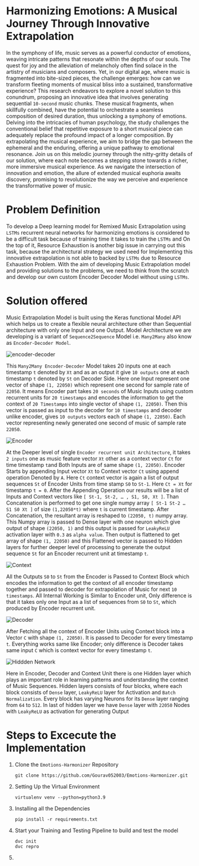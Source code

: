 # Harmonizing Emotions: A Musical Journey Through Innovative Extrapolation 
In the symphony of life, music serves as a powerful conductor of emotions, weaving intricate patterns that resonate within the depths of our souls. The quest for joy and the alleviation of melancholy often find solace in the artistry of musicians and composers. Yet, in our digital age, where music is fragmented into bite-sized pieces, the challenge emerges: how can we transform fleeting moments of musical bliss into a sustained, transformative experience? This research endeavors to explore a novel solution to this conundrum, proposing an innovative idea that involves generating sequential ``10-second`` music chunks. These musical fragments, when skillfully combined, have the potential to orchestrate a seamless composition of desired duration, thus unlocking a symphony of emotions. Delving into the intricacies of human psychology, the study challenges the conventional belief that repetitive exposure to a short musical piece can adequately replace the profound impact of a longer composition. By extrapolating the musical experience, we aim to bridge the gap between the ephemeral and the enduring, offering a unique pathway to emotional resonance. Join us on this melodic journey through the nitty-gritty details of our solution, where each note becomes a stepping stone towards a richer, more immersive musical experience. As we navigate the intersection of innovation and emotion, the allure of extended musical euphoria awaits discovery, promising to revolutionize the way we perceive and experience the transformative power of music.

# Problem Definition
To develop a Deep learning model for Remixed Music Extrapolation using ``LSTMs`` recurrent neural networks for harmonizing emotions is considered to be a difficult task because of training time it takes to train the ``LSTMs`` and On the top of it, Resource Exhaustion is another big issue in carrying out this task, because the architectural strategy we used need for Implementing this innovative extrapolation is not able to backed by ``LSTMs`` due to Resource Exhaustion Problem. With the aim of developing Music Extrapolation model and providing solutions to the problems, we need to think from the scratch and develop our own custom Encoder Decoder Model without using ``LSTMs``.

# Solution offered
Music Extrapolation Model is built using the Keras functional Model API which helps us to create a flexible neural architecture other than Sequential architecture with only one Input and one Output. Model Architecture we are developing is a variant of ``Sequence2Sequence`` Model i.e. ``Many2Many`` also know as ``Encoder-Decoder Model``.


![encoder-decoder](https://github.com/Gourav052003/Emotions-Harmonizer/assets/81559597/4365f717-09ed-4548-8267-dd5c8c884b4b)


This ``Many2Many Encoder-Decoder`` Model takes 20 inputs one at each timestamp ``t`` denoted by ``Xt`` and as an output it give ``10 outputs`` one at each timestamp ``t`` denoted by ``St`` on Decoder Side. Here one Input represent one vector of shape ``(1, 22050)`` which represent one second for sample rate of ``22050``. It means Encoder part takes ``20 seconds`` of Music Inputs using custom recurrent units for ``20 timestamps`` and encodes the information to get the context of ``20 Timestamps`` into single vector of shape ``(1, 22050)``. Then this vector is passed as input to the decoder for ``10 timestamps`` and decoder unlike encoder, gives ``10 outputs`` vectors each of shape ``(1, 22050)``. Each vector representing newly generated one second of music of sample rate ``22050``.


![Encoder](https://github.com/Gourav052003/Emotions-Harmonizer/assets/81559597/de2d6bef-b8f4-4c45-948b-f74150fd9334)


At the Deeper level of single ``Encoder recurrent unit Architecture``, it takes ``2 inputs`` one as music feature vector ``Xt`` other as a context vector ``Ct`` for time timestamp ``t``and Both Inputs are of same shape ``(1, 22050)``. Encoder Starts by appending Input vector ``Xt`` to Context vector ``Ct`` using append operation Denoted by ``A``. Here ``Ct`` context vector is again a list of output sequences ``St`` of Encoder Units from time stamp ``S0``   to ``St-1``. Here ``Ct = Xt`` for timestamp ``t = 0``. After the Appending Operation our results will be a list of Inputs and Context vectors like ``[ St-1, St-2, … , S1, S0, Xt ]``. Than Concatenation is performed to get one single numpy array ``[ St-1 St-2 … S1 S0 Xt ]`` of size ``(1,22050*t)`` where ``t`` is current timestamp. After Concatenation, the resultant array is  reshaped to ``(22050, t)`` numpy array. This Numpy array is passed to Dense layer with one neuron which give output of shape ``(22050, 1)`` and this output is passed for ``LeakyReLU`` activation layer with ``0.3`` as ``alpha value``. Then output is flattened to get array of shape ``(1, 22050)`` and this Flattened vector is passed to Hidden layers for further deeper level of processing to generate the output sequence ``St`` for an Encoder recurrent unit at timestamp ``t``. 


![Context](https://github.com/Gourav052003/Emotions-Harmonizer/assets/81559597/9454e5a2-1c9c-4240-a42b-4f6fdc2cb213)


All the Outputs ``S0`` to ``St``  from the Encoder is Passed to Context Block which encodes the information to get the context of all encoder timestamp together and passed to decoder for extrapolation of Music for next ``10 timestamps``. All Internal Working is Similar to Encoder unit, Only difference is that it takes only one Input as a list of sequences from  ``S0`` to ``St``, which produced by Encoder recurrent unit. 


![Decoder](https://github.com/Gourav052003/Emotions-Harmonizer/assets/81559597/eae9ce2a-501a-4532-beb7-41fffd74e4aa)


After Fetching all the context of Encoder Units using Context block into a Vector ``C`` with shape ``(1, 22050)``. It is passed to Decoder for every timestamp ``t``. Everything works same like Encoder; only difference is Decoder takes same input ``C`` which is context vector for every timestamp ``t``.


![Hiddden Network](https://github.com/Gourav052003/Emotions-Harmonizer/assets/81559597/280c6807-c906-4f3b-9bb5-278a235a7e4c)


Here in Encoder, Decoder and Context Unit there is one Hidden layer which plays an important role in learning patterns and understanding the context of Music Sequences. Hidden layers consists of four blocks, where each block consists of ``Dense`` layer, ``LeakyReLU`` layer for Activation and ``Batch Normalization``. Every block has varying Neurons for its ``Dense`` layer ranging from ``64`` to ``512``. In last of hidden layer we have ``Dense`` layer with ``22050`` Nodes with ``LeakyReLU`` as activation for generating Output

# Steps to Excecute the Implementation

1. Clone the ``Emotions-Harmonizer`` Repository
    ```
    git clone https://github.com/Gourav052003/Emotions-Harmonizer.git
    ```

2. Setting Up the Virtual Environment 
    ```
    virtualenv venv --python=python3.9
    ```

3. Installing all the Dependencies
    ```
    pip install -r requirements.txt
    ```

4. Start your Training and Testing Pipeline to build and test the model
    ```
    dvc init
    dvc repro
    ```
5.     
